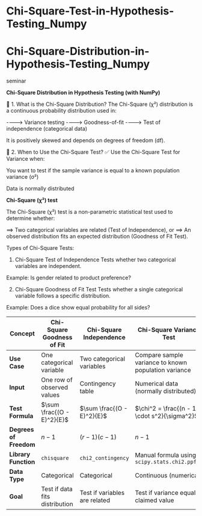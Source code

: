 # Chi-Square-Test-in-Hypothesis-Testing_Numpy
# Chi-Square-Distribution-in-Hypothesis-Testing_Numpy
seminar

**Chi-Square Distribution in Hypothesis Testing (with NumPy)**

📘 1. What is the Chi-Square Distribution?
The Chi-Square (χ²) distribution is a continuous probability distribution used in:

----> Variance testing
----> Goodness-of-fit
----> Test of independence (categorical data)

It is positively skewed and depends on degrees of freedom (df).

🧪 2. When to Use the Chi-Square Test?
✅ Use the Chi-Square Test for Variance when:

You want to test if the sample variance is equal to a known population variance (σ²)

Data is normally distributed

**Chi-Square (χ²) test**

The Chi-Square (χ²) test is a non-parametric statistical test used to determine whether:

==> Two categorical variables are related (Test of Independence), or
==> An observed distribution fits an expected distribution (Goodness of Fit Test).

 Types of Chi-Square Tests:
 
1. Chi-Square Test of Independence
Tests whether two categorical variables are independent.

Example: Is gender related to product preference?

2. Chi-Square Goodness of Fit Test
Tests whether a single categorical variable follows a specific distribution.

Example: Does a dice show equal probability for all sides?

                             

| **Concept**            | **Chi-Square Goodness of Fit** | **Chi-Square Independence**   | **Chi-Square Variance Test**                         |
| ---------------------- | ------------------------------ | ----------------------------- | ---------------------------------------------------- |
| **Use Case**           | One categorical variable       | Two categorical variables     | Compare sample variance to known population variance |
| **Input**              | One row of observed values     | Contingency table             | Numerical data (normally distributed)                |
| **Test Formula**       | $\sum \frac{(O - E)^2}{E}$     | $\sum \frac{(O - E)^2}{E}$    | $\chi^2 = \frac{(n - 1) \cdot s^2}{\sigma^2}$        |
| **Degrees of Freedom** | $n - 1$                        | $(r - 1)(c - 1)$              | $n - 1$                                              |
| **Library Function**   | `chisquare`                    | `chi2_contingency`            | Manual formula using `scipy.stats.chi2.ppf()`        |
| **Data Type**          | Categorical                    | Categorical                   | Continuous (numerical)                               |
| **Goal**               | Test if data fits distribution | Test if variables are related | Test if variance equals claimed value                |
